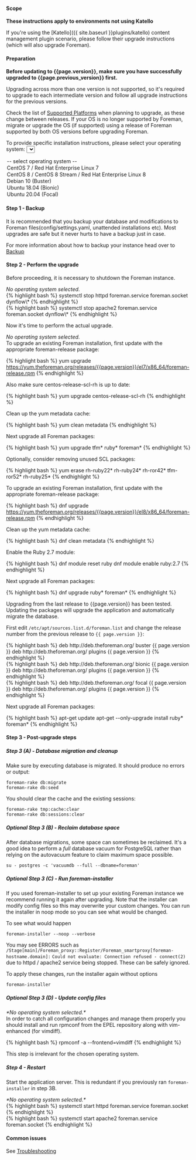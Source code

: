 #### Scope

**These instructions apply to environments not using Katello**

If you're using the [Katello]({{ site.baseurl }}plugins/katello) content management plugin scenario,
please follow their upgrade instructions (which will also upgrade Foreman).

#### Preparation

**Before updating to {{page.version}}, make sure you have successfully upgraded to {{page.previous_version}} first.**

Upgrading across more than one version is not supported, so it's required to upgrade to each
intermediate version and follow all upgrade instructions for the previous versions.

Check the list of [Supported Platforms](manuals/{{page.version}}/index.html#3.1.1SupportedPlatforms)
when planning to upgrade, as these change between releases. If your OS is no
longer supported by Foreman, migrate or upgrade the OS (if supported) using a
release of Foreman supported by both OS versions before upgrading Foreman.

<script type="text/javascript">
function update_upgrade_os(select) {
  var os = select.value;
  $(".upgrade_os").hide();
  if (os) {
    $(".upgrade_os_"+os).show();
  } else {
    $(".upgrade_os_none").show();
  }
}
$(document).ready(function() {
        $('#upgrade_os').trigger('change');
});
</script>

To provide specific installation instructions, please select your operating system:
<select id="upgrade_os" onChange="update_upgrade_os(this);">
  <option value="none">-- select operating system --</option>
  <option value="el7">CentOS 7 / Red Hat Enterprise Linux 7</option>
  <option value="el8">CentOS 8 / CentOS 8 Stream / Red Hat Enterprise Linux 8</option>
  <option value="debian10">Debian 10 (Buster)</option>
  <option value="ubuntu1804">Ubuntu 18.04 (Bionic)</option>
  <option value="ubuntu2004">Ubuntu 20.04 (Focal)</option>
</select>

#### Step 1 - Backup

It is recommended that you backup your database and modifications to Foreman
files(config/settings.yaml, unattended installations etc).  Most upgrades are
safe but it never hurts to have a backup just in case.

For more information about how to backup your instance head over to
[Backup](manuals/{{page.version}}/index.html#5.5.1Backup)

#### Step 2 - Perform the upgrade

Before proceeding, it is necessary to shutdown the Foreman instance.

<div class="upgrade_os upgrade_os_none">
  <i>No operating system selected.</i>
</div>
<div class="upgrade_os upgrade_os_el7 upgrade_os_el8">
{% highlight bash %}
systemctl stop httpd foreman.service foreman.socket dynflow\*
{% endhighlight %}
</div>
<div class="upgrade_os upgrade_os_debian10 upgrade_os_ubuntu1804 upgrade_os_ubuntu2004">
{% highlight bash %}
systemctl stop apache2 foreman.service foreman.socket dynflow\*
{% endhighlight %}
</div>

Now it's time to perform the actual upgrade.

<div class="upgrade_os upgrade_os_none">
  <i>No operating system selected.</i>
</div>

<div class="upgrade_os upgrade_os_el7">
To upgrade an existing Foreman installation, first update with the
appropriate foreman-release package:

{% highlight bash %}
yum upgrade https://yum.theforeman.org/releases/{{page.version}}/el7/x86_64/foreman-release.rpm
{% endhighlight %}

Also make sure centos-release-scl-rh is up to date:

{% highlight bash %}
yum upgrade centos-release-scl-rh
{% endhighlight %}

Clean up the yum metadata cache:

{% highlight bash %}
yum clean metadata
{% endhighlight %}

Next upgrade all Foreman packages:

{% highlight bash %}
yum upgrade tfm\* ruby\* foreman\*
{% endhighlight %}

Optionally, consider removing unused SCL packages:

{% highlight bash %}
yum erase rh-ruby22\* rh-ruby24\* rh-ror42\* tfm-ror52\* rh-ruby25\*
{% endhighlight %}
</div>

<div class="upgrade_os upgrade_os_el8">
To upgrade an existing Foreman installation, first update with the
appropriate foreman-release package:

{% highlight bash %}
dnf upgrade https://yum.theforeman.org/releases/{{page.version}}/el8/x86_64/foreman-release.rpm
{% endhighlight %}

Clean up the yum metadata cache:

{% highlight bash %}
dnf clean metadata
{% endhighlight %}

Enable the Ruby 2.7 module:

{% highlight bash %}
dnf module reset ruby
dnf module enable ruby:2.7
{% endhighlight %}

Next upgrade all Foreman packages:

{% highlight bash %}
dnf upgrade ruby\* foreman\*
{% endhighlight %}
</div>

<div class="upgrade_os upgrade_os_debian10 upgrade_os_ubuntu1804 upgrade_os_ubuntu2004">
Upgrading from the last release to {{page.version}} has been tested. Updating
the packages will upgrade the application and automatically migrate the
database.

First edit `/etc/apt/sources.list.d/foreman.list` and change the release
number from the previous release to `{{ page.version }}`:

<div class="upgrade_os upgrade_os_debian10">
{% highlight bash %}
deb http://deb.theforeman.org/ buster {{ page.version }}
deb http://deb.theforeman.org/ plugins {{ page.version }}
{% endhighlight %}
</div>
<div class="upgrade_os upgrade_os_ubuntu1804">
{% highlight bash %}
deb http://deb.theforeman.org/ bionic {{ page.version }}
deb http://deb.theforeman.org/ plugins {{ page.version }}
{% endhighlight %}
</div>
<div class="upgrade_os upgrade_os_ubuntu2004">
{% highlight bash %}
deb http://deb.theforeman.org/ focal {{ page.version }}
deb http://deb.theforeman.org/ plugins {{ page.version }}
{% endhighlight %}
</div>

Next upgrade all Foreman packages:

{% highlight bash %}
apt-get update
apt-get --only-upgrade install ruby\* foreman\*
{% endhighlight %}
</div>

#### Step 3 - Post-upgrade steps

##### Step 3 (A) - Database migration and cleanup

Make sure by executing database is migrated. It should produce no errors or
output:

    foreman-rake db:migrate
    foreman-rake db:seed

You should clear the cache and the existing sessions:

    foreman-rake tmp:cache:clear
    foreman-rake db:sessions:clear

##### Optional Step 3 (B) - Reclaim database space

After database migrations, some space can sometimes be reclaimed. It's a good idea to perform a *full* database vacuum for PostgreSQL rather than relying on the autovacuum feature to claim maximum space possible.

    su - postgres -c 'vacuumdb --full --dbname=foreman'

##### Optional Step 3 (C) - Run foreman-installer

If you used foreman-installer to set up your existing Foreman instance we
recommend running it again after upgrading. Note that the installer can
modify config files so this may overwrite your custom changes. You can run
the installer in noop mode so you can see what would be changed.

To see what would happen

    foreman-installer --noop --verbose

You may see ERRORS such as `/Stage[main]/Foreman_proxy::Register/Foreman_smartproxy[foreman-hostname.domain]:` `Could not evaluate: Connection refused - connect(2)` due to httpd / apache2 service being stopped.  These can be safely ignored.

To apply these changes, run the installer again without options

    foreman-installer

##### Optional Step 3 (D) - Update config files
<div class="upgrade_os upgrade_os_none">
  <i>*No operating system selected.*</i>
</div>
<div class="upgrade_os upgrade_os_el7">
In order to catch all configuration changes and manage them properly you should install and run
rpmconf from the EPEL repository along with vim-enhanced (for vimdiff).

{% highlight bash %}
rpmconf -a --frontend=vimdiff
{% endhighlight %}
</div>
<div class="upgrade_os upgrade_os_el8 upgrade_os_debian10 upgrade_os_ubuntu1804 upgrade_os_ubuntu2004">
This step is irrelevant for the chosen operating system.
</div>

##### Step 4 - Restart

Start the application server. This is redundant if you previously ran `foreman-installer` in step 3B.

<div class="upgrade_os upgrade_os_none">
  <i>*No operating system selected.*</i>
</div>
<div class="upgrade_os upgrade_os_el7 upgrade_os_el8">
{% highlight bash %}
systemctl start httpd foreman.service foreman.socket
{% endhighlight %}
</div>
<div class="upgrade_os upgrade_os_debian10 upgrade_os_ubuntu1804 upgrade_os_ubuntu2004">
{% highlight bash %}
systemctl start apache2 foreman.service foreman.socket
{% endhighlight %}
</div>

#### Common issues

See
[Troubleshooting](http://projects.theforeman.org/projects/foreman/wiki/Troubleshooting)
